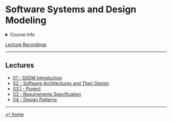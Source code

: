 # Software Systems and Design Modeling

<details>
	<summary>Course Info</summary>
	<blockquote>
		Teacher: Maura Cerioli &amp; Gianna Reggio <br>
		First semester (Sept. 2022)<br>
		6 cfu
	</blockquote>
</details>

[Lecture Recordings](https://youtube.com/playlist?list=PLa7kHRYpGEiFFkB_p5dihsEnRI-n3QrCz)

---

## Lectures

- [01 - SSDM Introduction](01%20-%20SSDM%20Intro.md)
- [02 - Software Architectures and Their Design](02%20-%20Software%20Architecture%20&%20Design.md)
- [03.1 - Project](03.1%20-%20Project.md)
- [03 - Requirements Specification](03%20-%20Requirements%20Specification.md)
- [04 - Design Patterns](04%20-%20Design%20Patterns.md)

---
[↩ home](/README.md)
